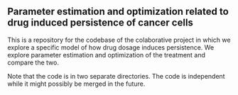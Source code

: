 ## Parameter estimation and optimization related to drug induced persistence of cancer cells

This is a repository for the codebase of the colaborative project in which we 
explore a specific model of how drug dosage induces persistence. We explore 
parameter estimation and optimization of the treatment and compare the two.

Note that the code is in two separate directories. The code is independent 
while it might possibly be merged in the future.

